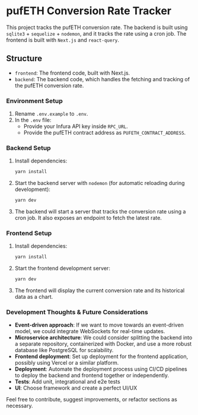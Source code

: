 # pufETH Conversion Rate Tracker

This project tracks the pufETH conversion rate. The backend is built using `sqlite3` + `sequelize` + `nodemon`, and it tracks the rate using a cron job. The frontend is built with `Next.js` and `react-query`.

## Structure

- `frontend`: The frontend code, built with Next.js.
- `backend`: The backend code, which handles the fetching and tracking of the pufETH conversion rate.

### Environment Setup

1. Rename `.env.example` to `.env`.
2. In the `.env` file:
   - Provide your Infura API key inside `RPC_URL`.
   - Provide the pufETH contract address as `PUFETH_CONTRACT_ADDRESS`.

### Backend Setup

1. Install dependencies:

   ```bash
   yarn install
   ```

2. Start the backend server with `nodemon` (for automatic reloading during development):

   ```bash
   yarn dev
   ```

3. The backend will start a server that tracks the conversion rate using a cron job. It also exposes an endpoint to fetch the latest rate.

### Frontend Setup

1. Install dependencies:

   ```bash
   yarn install
   ```

2. Start the frontend development server:

   ```bash
   yarn dev
   ```

3. The frontend will display the current conversion rate and its historical data as a chart.

### Development Thoughts & Future Considerations

- **Event-driven approach**: If we want to move towards an event-driven model, we could integrate WebSockets for real-time updates.
- **Microservice architecture**: We could consider splitting the backend into a separate repository, containerized with Docker, and use a more robust database like PostgreSQL for scalability.
- **Frontend deployment**: Set up deployment for the frontend application, possibly using Vercel or a similar platform.
- **Deployment**: Automate the deployment process using CI/CD pipelines to deploy the backend and frontend together or independently.
- **Tests**: Add unit, integrational and e2e tests
- **UI**: Choose framework and create a perfect UI/UX

Feel free to contribute, suggest improvements, or refactor sections as necessary.
